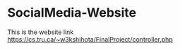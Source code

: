 # SocialMedia-Website

This is the website link
https://cs.tru.ca/~w3kshihota/FinalProject/controller.php
